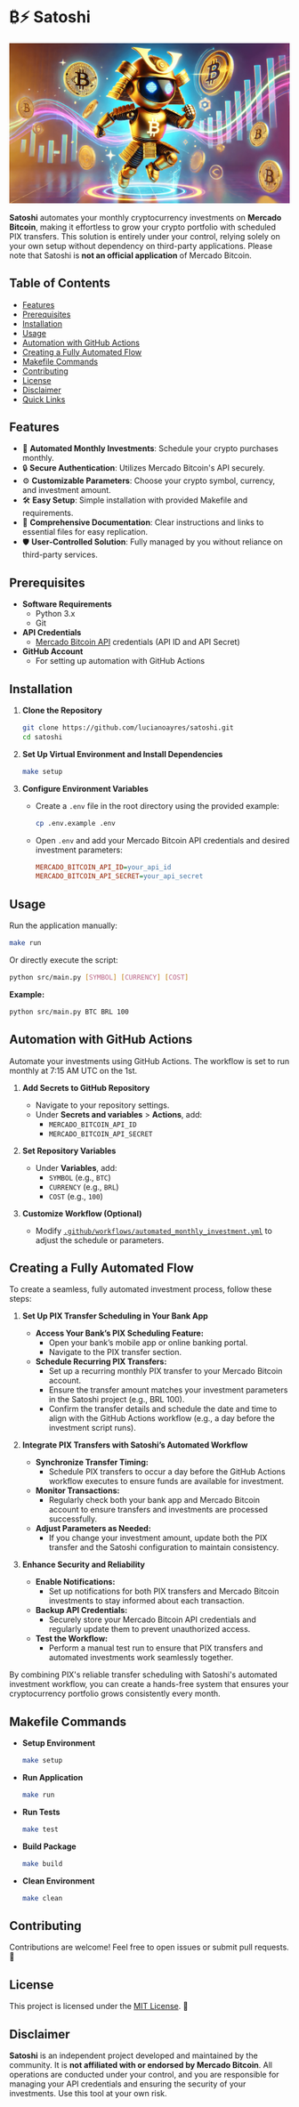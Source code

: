 # ₿⚡ Satoshi

![Satoshi Banner](https://github.com/lucianoayres/satoshi/blob/main/images/satoshi_banner_optimized.png?raw=true)

**Satoshi** automates your monthly cryptocurrency investments on **Mercado Bitcoin**, making it effortless to grow your crypto portfolio with scheduled PIX transfers. This solution is entirely under your control, relying solely on your own setup without dependency on third-party applications. Please note that Satoshi is **not an official application** of Mercado Bitcoin.

## Table of Contents

-   [Features](#features)
-   [Prerequisites](#prerequisites)
-   [Installation](#installation)
-   [Usage](#usage)
-   [Automation with GitHub Actions](#automation-with-github-actions)
-   [Creating a Fully Automated Flow](#creating-a-fully-automated-flow)
-   [Makefile Commands](#makefile-commands)
-   [Contributing](#contributing)
-   [License](#license)
-   [Disclaimer](#disclaimer)
-   [Quick Links](#quick-links)

## Features

-   📅 **Automated Monthly Investments**: Schedule your crypto purchases monthly.
-   🔒 **Secure Authentication**: Utilizes Mercado Bitcoin's API securely.
-   ⚙️ **Customizable Parameters**: Choose your crypto symbol, currency, and investment amount.
-   🛠️ **Easy Setup**: Simple installation with provided Makefile and requirements.
-   🔗 **Comprehensive Documentation**: Clear instructions and links to essential files for easy replication.
-   🛡️ **User-Controlled Solution**: Fully managed by you without reliance on third-party services.

## Prerequisites

-   **Software Requirements**
    -   Python 3.x
    -   Git
-   **API Credentials**
    -   [Mercado Bitcoin API](https://api.mercadobitcoin.net/) credentials (API ID and API Secret)
-   **GitHub Account**
    -   For setting up automation with GitHub Actions

## Installation

1. **Clone the Repository**

    ```bash
    git clone https://github.com/lucianoayres/satoshi.git
    cd satoshi
    ```

2. **Set Up Virtual Environment and Install Dependencies**

    ```bash
    make setup
    ```

3. **Configure Environment Variables**

    - Create a `.env` file in the root directory using the provided example:

        ```bash
        cp .env.example .env
        ```

    - Open `.env` and add your Mercado Bitcoin API credentials and desired investment parameters:

        ```ini
        MERCADO_BITCOIN_API_ID=your_api_id
        MERCADO_BITCOIN_API_SECRET=your_api_secret
        ```

## Usage

Run the application manually:

```bash
make run
```

Or directly execute the script:

```bash
python src/main.py [SYMBOL] [CURRENCY] [COST]
```

**Example:**

```bash
python src/main.py BTC BRL 100
```

## Automation with GitHub Actions

Automate your investments using GitHub Actions. The workflow is set to run monthly at 7:15 AM UTC on the 1st.

1. **Add Secrets to GitHub Repository**

    - Navigate to your repository settings.
    - Under **Secrets and variables** > **Actions**, add:
        - `MERCADO_BITCOIN_API_ID`
        - `MERCADO_BITCOIN_API_SECRET`

2. **Set Repository Variables**

    - Under **Variables**, add:
        - `SYMBOL` (e.g., `BTC`)
        - `CURRENCY` (e.g., `BRL`)
        - `COST` (e.g., `100`)

3. **Customize Workflow (Optional)**

    - Modify [`.github/workflows/automated_monthly_investment.yml`](.github/workflows/automated_monthly_investment.yml) to adjust the schedule or parameters.

## Creating a Fully Automated Flow

To create a seamless, fully automated investment process, follow these steps:

1. **Set Up PIX Transfer Scheduling in Your Bank App**

    - **Access Your Bank’s PIX Scheduling Feature:**
        - Open your bank’s mobile app or online banking portal.
        - Navigate to the PIX transfer section.
    - **Schedule Recurring PIX Transfers:**
        - Set up a recurring monthly PIX transfer to your Mercado Bitcoin account.
        - Ensure the transfer amount matches your investment parameters in the Satoshi project (e.g., BRL 100).
        - Confirm the transfer details and schedule the date and time to align with the GitHub Actions workflow (e.g., a day before the investment script runs).

2. **Integrate PIX Transfers with Satoshi’s Automated Workflow**

    - **Synchronize Transfer Timing:**
        - Schedule PIX transfers to occur a day before the GitHub Actions workflow executes to ensure funds are available for investment.
    - **Monitor Transactions:**
        - Regularly check both your bank app and Mercado Bitcoin account to ensure transfers and investments are processed successfully.
    - **Adjust Parameters as Needed:**
        - If you change your investment amount, update both the PIX transfer and the Satoshi configuration to maintain consistency.

3. **Enhance Security and Reliability**

    - **Enable Notifications:**
        - Set up notifications for both PIX transfers and Mercado Bitcoin investments to stay informed about each transaction.
    - **Backup API Credentials:**
        - Securely store your Mercado Bitcoin API credentials and regularly update them to prevent unauthorized access.
    - **Test the Workflow:**
        - Perform a manual test run to ensure that PIX transfers and automated investments work seamlessly together.

By combining PIX's reliable transfer scheduling with Satoshi's automated investment workflow, you can create a hands-free system that ensures your cryptocurrency portfolio grows consistently every month.

## Makefile Commands

-   **Setup Environment**

    ```bash
    make setup
    ```

-   **Run Application**

    ```bash
    make run
    ```

-   **Run Tests**

    ```bash
    make test
    ```

-   **Build Package**

    ```bash
    make build
    ```

-   **Clean Environment**

    ```bash
    make clean
    ```

## Contributing

Contributions are welcome! Feel free to open issues or submit pull requests. 🤝

## License

This project is licensed under the [MIT License](LICENSE). 📄

## Disclaimer

**Satoshi** is an independent project developed and maintained by the community. It is **not affiliated with or endorsed by Mercado Bitcoin**. All operations are conducted under your control, and you are responsible for managing your API credentials and ensuring the security of your investments. Use this tool at your own risk.
